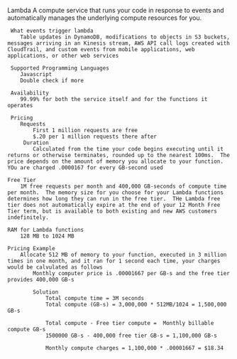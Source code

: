 Lambda
	A compute service that runs your code in response to events and automatically manages the underlying compute resources for you.	 

	 What events trigger lambda
	 	Table updates in DynamoDB, modifications to objects in S3 buckets, messages arriving in an Kinesis stream, AWS API call logs created with CloudTrail, and custom events from mobile applications, web applications, or other web services

	 Supported Programming Languages
	 	Javascript
	 	Double check if more

	 Availability
	 	99.99% for both the service itself and for the functions it operates

	 Pricing
	 	Requests
		 	First 1 million requests are free
		 	$.20 per 1 million requests there after
		 Duration
		 	Calculated from the time your code begins executing until it returns or otherwise terminates, rounded up to the nearest 100ms.  The price depends on the amount of memory you allocate to your function.  YOu are charged .0000167 for every GB-second used

	Free Tier
		1M free requests per month and 400,000 GB-seconds of compute time per month.  The memory size for you choose for your Lambda functions determines how long they can run in the free tier.  THe Lambda free tier does not automatically expire at the end of your 12 Month Free Tier term, but is available to both existing and new AWS customers indefinitely.

	RAM for Lambda functions
		128 MB to 1024 MB

	Pricing Example
		Allocate 512 MB of memory to your function, executed in 3 million times in one month, and it ran for 1 second each time, your charges would be calvulated as follows
			Monthly computer price is .00001667 per GB-s and the free tier provides 400,000 GB-s

			Solution
				Total compute time = 3M seconds
				Total compute (GB-s) = 3,000,000 * 512MB/1024 = 1,500,000 GB-s 

				Total compute - Free tier compute =  Monthly billable compute GB-s
				1500000 GB-s - 400,000 free tier GB-s = 1,100,000 GB-s

				Monthly compute charges = 1,100,000 * .00001667 = $18.34